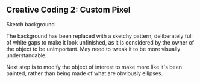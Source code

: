 ## Creative Coding 2: Custom Pixel

Sketch background

The background has been replaced with a sketchy pattern, deliberately full of white gaps to make it look unfinished, as it is considered by the owner of the object to be unimportant. May need to tweak it to be more visually understandable.

Next step is to modify the object of interest to make more like it's been painted, rather than being made of what are obviously ellipses.
